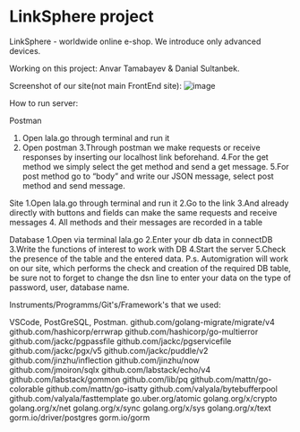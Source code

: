 # LinkSphere project
LinkSphere - worldwide online e-shop. We introduce only advanced devices.

Working on this project: Anvar Tamabayev & Danial Sultanbek.

Screenshot of our site(not main FrontEnd site):
![image](https://github.com/user-attachments/assets/4e8b3fd8-cd79-4e50-a6f1-fdee0dd42cae)


How to run server:

Postman
1. Open lala.go through terminal and run it
2. Open postman
3.Through postman we make requests or receive responses by inserting our localhost link beforehand.
4.For the get method we simply select the get method and send a get message.
5.For post method go to “body” and write our JSON message, select post method and send message.

Site
1.Open lala.go through terminal and run it
2.Go to the link
3.And already directly with buttons and fields can make the same requests and receive messages
4. All methods and their messages are recorded in a table

Database
1.Open via terminal lala.go
2.Enter your db data in connectDB
3.Write the functions of interest to work with DB
4.Start the server
5.Check the presence of the table and the entered data.
P.s. Automigration will work on our site, which performs the check and creation of the required DB table, be sure not to forget to change the dsn line to enter your data on the type of password, user, database name.

Instruments/Programms/Git's/Framework's that we used: 

VSCode, PostGreSQL, Postman. 
github.com/golang-migrate/migrate/v4
github.com/hashicorp/errwrap
github.com/hashicorp/go-multierror
github.com/jackc/pgpassfile
github.com/jackc/pgservicefile
github.com/jackc/pgx/v5
github.com/jackc/puddle/v2
github.com/jinzhu/inflection
github.com/jinzhu/now
github.com/jmoiron/sqlx
github.com/labstack/echo/v4
github.com/labstack/gommon
github.com/lib/pq
github.com/mattn/go-colorable
github.com/mattn/go-isatty
github.com/valyala/bytebufferpool
github.com/valyala/fasttemplate
go.uber.org/atomic
golang.org/x/crypto
golang.org/x/net
golang.org/x/sync
golang.org/x/sys
golang.org/x/text
gorm.io/driver/postgres
gorm.io/gorm 
